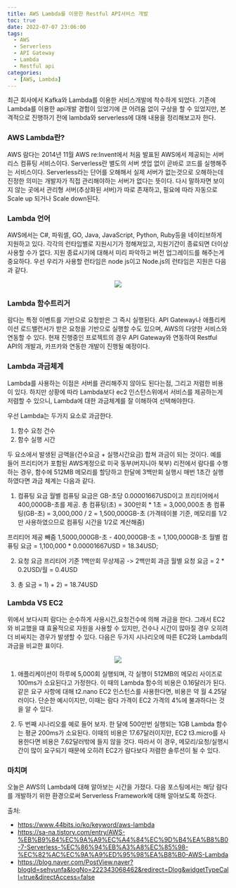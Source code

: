```yaml
---
title: AWS Lambda를 이용한 Restful API서비스 개발
toc: true
date: 2022-07-07 23:06:00
tags:
  - AWS
  - Serverless
  - API Gateway
  - Lambda
  - Restful api
categories:
  - [AWS, Lambda]
---
```

최근 회사에서 Kafka와 Lambda를 이용한 서비스개발에 착수하게 되었다. 기존에 Lambda를 이용한 api개발 경험이 있었기에 큰 어려움 없이 구상을 할 수 있었지만, 본격적으로 진행하기 전에 lambda와 serverless에 대해 내용을 정리해보고자 한다.

<!-- more -->

### **AWS Lambda란?**
AWS 람다는 2014년 11월 AWS re:Invent에서 처음 발표된 AWS에서 제공되는 서버리스 컴퓨팅 서비스이다. Serverless란 별도의 서버 셋업 없이 곧바로 코드를 실행해주는 서비스이다. Serverless라는 단어를 오해해서 실제 서버가 없는것으로 오해하는데 진정한 의미는 개발자가 직접 관리해야하는 서버가 없다는 뜻이다. 다시 말하자면 보이지 않는 곳에서 관리형 서버(추상화된 서버)가 따로 존재하고, 필요에 따라 자동으로 Scale up 되거나 Scale down된다.

### **Lambda 언어**
AWS에서는 C#, 파워셀, GO, Java, JavaScript, Python, Ruby등을 네이티브하게 지원하고 있다. 각각의 런타임별로 지원시기가 정해져있고, 지원기간이 종료되면 더이상 사용할 수가 없다. 지원 종료시기에 대해서 미리 파악하고 버전 업그레이드를 해주는게 중요하다. 우선 우리가 사용할 런타임은 node js이고 Node.js의 런타임은 지원은 다음과 같다.

<center><img src="/post_images/lambda/runtime.png"></center>

### **Lambda 함수트리거**
람다는 특정 이벤트를 기반으로 요청받은 그 즉시 실행된다. API Gateway나 애플리케이션 로드밸런서가 받은 요청을 기반으로 실행할 수도 있으며, AWS의 다양한 서비스와 연동할 수 있다. 현재 진행중인 프로젝트의 경우 API Gateway와 연동하여 Restful API의 개발과, 카프카와 연동한 개발이 진행될 예정이다.

### **Lambda 과금체계**
Lambda를 사용하는 이점은 서버를 관리해주지 않아도 된다는점, 그리고 저렴한 비용이 있다. 하지만 상황에 따라 Lambda보다 ec2 인스턴스위에서 서비스를 제공하는게 저렴할 수 있으니, Lambda에 대한 과금체계를 잘 이해하여 선택해야한다.

우선 Lambda는 두가지 요소로 과금한다.
1. 함수 요청 건수
2. 함수 실행 시간

두 요소에서 발생된 금액을(건수요금 + 실행시간요금) 합쳐 과금이 되는 것이다. 예를 들어 프리티어가 포함된 AWS계정으로 미국 동부(버지니아 북부) 리전에서 람다를 수행하는 경우, 함수에 512MB 메모리를 할당하고 한달에 3백만회 실행시 매번 1초간 실행하였다면 과금 체계는 다음과 같다.

1. 컴퓨팅 요금
월별 컴퓨팅 요금은 GB-초당 0.00001667USD이고 프리티어에서 400,000GB-초를 제공.
총 컴퓨팅(초) = 300만회 * 1초 = 3,000,000초
총 컴퓨팅(GB-초) = 3,000,000 / 2 = 1,500,000GB-초
(가격테이블 기준, 메모리를 1/2만 사용하였으므로 컴퓨팅 시간을 1/2로 계산해줌)

프리티어 제공 빼줌
1,5000,000GB-초 - 400,000GB-초 = 1,100,000GB-초
월별 컴퓨팅 요금 = 1,100,000 * 0.00001667USD = 18.34USD;

2. 요청 요금
프리티어 기준 1백만회 무상제공 -> 2백만회 과금
월별 요청 요금 = 2 * 0.2USD/월 = 0.4USD

3. 총 요금 = 1) + 2) = 18.74USD

### **Lambda VS EC2**
위에서 보다시피 람다는 순수하게 사용시간,요청건수에 의해 과금을 한다. 그래서 EC2와 비교했을 떄 효율적으로 자원을 사용할 수 있지만, 건수나 시간이 많아질 경우 오히려 더 비싸지는 경우가 발생할 수 있다. 다음은 두가지 시나리오에 따른 EC2와 Lambda의 과금을 비교한 표이다.

<center><img src="/post_images/lambda/runtime.png"></center>

1. 애플리케이션이 하루에 5,000회 실행되며, 각 실행이 512MB의 메모리 사이즈로 100ms가 소요된다고 가정한다. 이 때의 Lambda 함수의 비용은 0.16달러가 된다. 같은 요구 사항에 대해 t2.nano EC2 인스턴스를 사용한다면, 비용은 약 월 4.25달러이다.
단순한 예시이지만, 이때는 람다 가격이 EC2 가격의 4%에 불과하다는 것을 알 수 있다.

2. 두 번째 시나리오를 예로 들어 보자. 한 달에 500만번 실행되는 1GB Lambda 함수는 평균 200ms가 소요된다. 이때의 비용은 17.67달러이지만, EC2 t3.micro를 사용한다면 비용은 7.62달러밖에 들지 않을 것다. 따라서 이 경우, 메모리/요청/실행시간이 많이 요구되기 때문에 오히려 EC2가 람다보다 저렴한 솔루션이 될 수 있다.


### **마치며**
오늘은 AWS의 Lambda에 대해 알아보는 시간을 가졌다. 다음 포스팅에서는 해당 람다를 개발하기 위한 환경으로써 Serverless Framework에 대해 알아보도록 하겠다.


출처:
- https://www.44bits.io/ko/keyword/aws-lambda
- https://sa-na.tistory.com/entry/AWS-%EB%B9%84%EC%9A%A9%EC%A4%84%EC%9D%B4%EA%B8%B0-7-Serverless-%EC%86%94%EB%A3%A8%EC%85%98-%EC%82%AC%EC%9A%A9%ED%95%98%EA%B8%B0-AWS-Lambda
- https://blog.naver.com/PostView.naver?blogId=sehyunfa&logNo=222343068462&redirect=Dlog&widgetTypeCall=true&directAccess=false